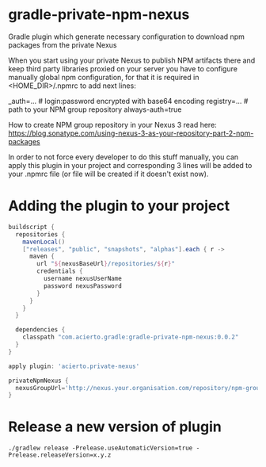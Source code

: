# gradle-private-npm-nexus
Gradle plugin which generate necessary configuration to download npm packages from the private Nexus

When you start using your private Nexus to publish NPM artifacts there and keep third party libraries proxied on your 
server you have to configure manually global npm configuration, for that it is required in <HOME_DIR>/.npmrc 
to add next lines:

_auth=... # login:password encrypted with base64 encoding
registry=... # path to your NPM group repository 
always-auth=true

How to create NPM group repository in your Nexus 3 read here: https://blog.sonatype.com/using-nexus-3-as-your-repository-part-2-npm-packages

In order to not force every developer to do this stuff manually, you can apply this plugin in your project
and corresponding 3 lines will be added to your .npmrc file (or file will be created if it doesn't exist now).

# Adding the plugin to your project 

```groovy
buildscript {
  repositories {
    mavenLocal()
    ["releases", "public", "snapshots", "alphas"].each { r ->
      maven {
        url "${nexusBaseUrl}/repositories/${r}"
        credentials {
          username nexusUserName
          password nexusPassword
        }
      }
    }
  }

  dependencies {
    classpath "com.acierto.gradle:gradle-private-npm-nexus:0.0.2"
  }
}

apply plugin: 'acierto.private-nexus'

privateNpmNexus {
  nexusGroupUrl='http://nexus.your.organisation.com/repository/npm-group/' // http url as an example
}

```

# Release a new version of plugin

```shell script
./gradlew release -Prelease.useAutomaticVersion=true -Prelease.releaseVersion=x.y.z
```
